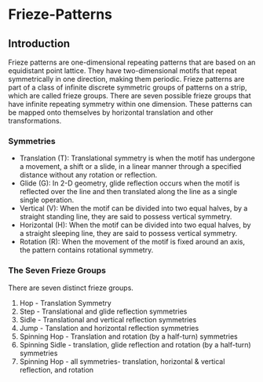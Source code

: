 # Frieze-Patterns
## Introduction
Frieze patterns are one-dimensional repeating patterns that are based on an equidistant
point lattice. They have two-dimensional motifs that repeat symmetrically in one direction,
making them periodic. Frieze patterns are part of a class of infinite discrete symmetric
groups of patterns on a strip, which are called frieze groups. There are seven possible
frieze groups that have infinite repeating symmetry within one dimension. These patterns
can be mapped onto themselves by horizontal translation and other transformations.
### Symmetries
* Translation (T): Translational symmetry is when the motif has undergone a movement, a
shift or a slide, in a linear manner through a specified distance without any rotation or
reflection.
* Glide (G): In 2-D geometry, glide reflection occurs when the motif is reflected over the
line and then translated along the line as a single single operation.
* Vertical (V): When the motif can be divided into two equal halves, by a straight standing
line, they are said to possess vertical symmetry.
* Horizontal (H): When the motif can be divided into two equal halves, by a straight
sleeping line, they are said to possess vertical symmetry.
* Rotation (R): When the movement of the motif is fixed around an axis, the pattern
contains rotational symmetry.
### The Seven Frieze Groups
There are seven distinct frieze groups. 
1. Hop - Translation Symmetry
2. Step - Translational and glide reflection symmetries
3. Sidle - Translational and vertical reflection symmetries
4. Jump - Tanslation and horizontal reflection symmetries
5. Spinning Hop - Translation and rotation (by a half-turn) symmetries
6. Spinning Sidle - translation, glide reflection and rotation (by a half-turn) symmetries
7. Spinning Hop - all symmetries- translation, horizontal & vertical reflection, and rotation
